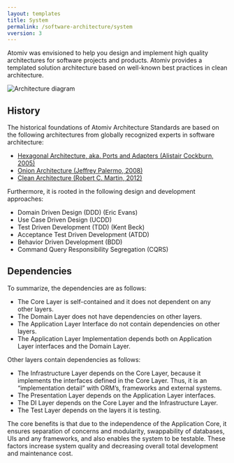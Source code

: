 ```yaml
---
layout: templates
title: System
permalink: /software-architecture/system
vversion: 3
---
```



Atomiv was envisioned to help you design and implement high quality architectures for software projects and products. Atomiv provides a templated solution architecture based on well-known best practices in clean architecture.

![Architecture diagram](https://atomiv.github.io/img/architecture-layers.svg)

## History

The historical foundations of Atomiv Architecture Standards are based on the following architectures from globally recognized experts in software architecture:

* [Hexagonal Architecture, aka. Ports and Adapters \(Alistair Cockburn, 2005\)](https://dzone.com/articles/hexagonal-architecture-is-powerful) 
* [Onion Architecture \(Jeffrey Palermo, 2008\)](https://jeffreypalermo.com/2008/07/the-onion-architecture-part-1/)
* [Clean Architecture \(Robert C. Martin, 2012\)](https://blog.cleancoder.com/uncle-bob/2012/08/13/the-clean-architecture.html)

Furthermore, it is rooted in the following design and development approaches:

* Domain Driven Design \(DDD\) \(Eric Evans\)
* Use Case Driven Design \(UCDD\)
* Test Driven Development \(TDD\) \(Kent Beck\)
* Acceptance Test Driven Development \(ATDD\)
* Behavior Driven Development \(BDD\)
* Command Query Responsibility Segregation \(CQRS\)

## Dependencies

To summarize, the dependencies are as follows:

* The Core Layer is self-contained and it does not dependent on any other layers.
* The Domain Layer does not have dependencies on other layers.
* The Application Layer Interface do not contain dependencies on other layers.
* The Application Layer Implementation depends both on Application Layer interfaces and the Domain Layer.

Other layers contain dependencies as follows:

* The Infrastructure Layer depends on the Core Layer, because it implements the interfaces defined in the Core Layer. Thus, it is an “implementation detail” with ORM’s, frameworks and external systems.
* The Presentation Layer depends on the Application Layer interfaces.
* The DI Layer depends on the Core Layer and the Infrastructure Layer.
* The Test Layer depends on the layers it is testing.

The core benefits is that due to the independence of the Application Core, it ensures separation of concerns and modularity, swappability of databases, UIs and any frameworks, and also enables the system to be testable. These factors increase system quality and decreasing overall total development and maintenance cost.



